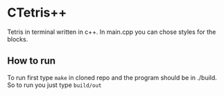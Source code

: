 # CTetris++



Tetris in terminal written in c++. In main.cpp you can chose styles for the blocks. 



## How to run

To run first type `make`  in cloned repo and the program should be in ./build. So to run you just type `build/out`

